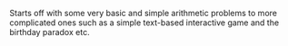 Starts off with some very basic and simple arithmetic problems to more complicated ones such as a simple text-based interactive game and the birthday paradox etc. 
